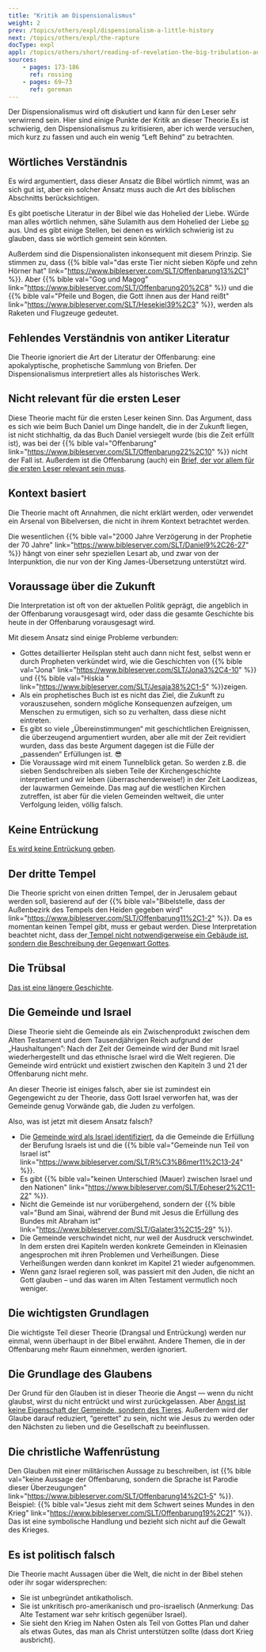 ```yaml
---
title: "Kritik am Dispensionalismus"
weight: 2
prev: /topics/others/expl/dispensionalism-a-little-history
next: /topics/others/expl/the-rapture
docType: expl
appl: /topics/others/short/reading-of-revelation-the-big-tribulation-and-the-rapture
sources: 
    - pages: 173-186
      ref: rossing
    - pages: 69–73
      ref: goreman
---
```


Der Dispensionalismus wird oft diskutiert und kann für den Leser sehr verwirrend sein. Hier sind einige Punkte der Kritik an dieser Theorie.Es ist schwierig, den Dispensionalismus zu kritisieren, aber ich werde versuchen, mich kurz zu fassen und auch ein wenig “Left Behind” zu betrachten.

## Wörtliches Verständnis

<a name="7102"></a>
Es wird argumentiert, dass dieser Ansatz die Bibel wörtlich nimmt, was an sich gut ist, aber ein solcher Ansatz muss auch die Art des biblischen Abschnitts berücksichtigen.

Es gibt poetische Literatur in der Bibel wie das Hohelied der Liebe. Würde man alles wörtlich nehmen, sähe Sulamith aus dem Hohelied der Liebe [so](https://www.pinterest.com/pin/414894184412811101/) aus. Und es gibt einige Stellen, bei denen es wirklich schwierig ist zu glauben, dass sie wörtlich gemeint sein könnten.

Außerdem sind die Dispensionalisten inkonsequent mit diesem Prinzip. Sie stimmen zu, dass {{% bible val="das erste Tier nicht sieben Köpfe und zehn Hörner hat" link="https://www.bibleserver.com/SLT/Offenbarung13%2C1" %}}. Aber {{% bible val="Gog und Magog" link="https://www.bibleserver.com/SLT/Offenbarung20%2C8" %}} und die {{% bible val="Pfeile und Bogen, die Gott ihnen aus der Hand reißt" link="https://www.bibleserver.com/SLT/Hesekiel39%2C3" %}}, werden als Raketen und Flugzeuge gedeutet.

## Fehlendes Verständnis von antiker Literatur

<a name="0bf6"></a>
Die Theorie ignoriert die Art der Literatur der Offenbarung: eine apokalyptische, prophetische Sammlung von Briefen. Der Dispensionalismus interpretiert alles als historisches Werk.

## Nicht relevant für die ersten Leser

<a name="1325"></a>
Diese Theorie macht für die ersten Leser keinen Sinn. Das Argument, dass es sich wie beim Buch Daniel um Dinge handelt, die in der Zukunft liegen, ist nicht stichhaltig, da das Buch Daniel versiegelt wurde (bis die Zeit erfüllt ist), was bei der {{% bible val="Offenbarung" link="https://www.bibleserver.com/SLT/Offenbarung22%2C10" %}} nicht der Fall ist. Außerdem ist die Offenbarung (auch) ein [Brief, der vor allem für die ersten Leser relevant sein muss](/background/literature/expl/the-book-of-revelation-how-to-read-it).

## Kontext basiert

<a name="423b"></a>
Die Theorie macht oft Annahmen, die nicht erklärt werden, oder verwendet ein Arsenal von Bibelversen, die nicht in ihrem Kontext betrachtet werden.

Die wesentlichen {{% bible val="2000 Jahre Verzögerung in der Prophetie der 70 Jahre" link="https://www.bibleserver.com/SLT/Daniel9%2C26-27" %}} hängt von einer sehr speziellen Lesart ab, und zwar von der Interpunktion, die nur von der King James-Übersetzung unterstützt wird.

## Voraussage über die Zukunft

<a name="9e2a"></a>
Die Interpretation ist oft von der aktuellen Politik geprägt, die angeblich in der Offenbarung vorausgesagt wird, oder dass die gesamte Geschichte bis heute in der Offenbarung vorausgesagt wird.

Mit diesem Ansatz sind einige Probleme verbunden:

- Gottes detaillierter Heilsplan steht auch dann nicht fest, selbst wenn er durch Propheten verkündet wird, wie die Geschichten von {{% bible val="Jona" link="https://www.bibleserver.com/SLT/Jona3%2C4-10" %}} und {{% bible val="Hiskia " link="https://www.bibleserver.com/SLT/Jesaja38%2C1-5" %}}zeigen.
- Als ein prophetisches Buch ist es nicht das Ziel, die Zukunft zu vorauszusehen, sondern mögliche Konsequenzen aufzeigen, um Menschen zu ermutigen, sich so zu verhalten, dass diese nicht eintreten.
- Es gibt so viele „Übereinstimmungen“ mit geschichtlichen Ereignissen, die überzeugend argumentiert wurden, aber alle mit der Zeit revidiert wurden, dass das beste Argument dagegen ist die Fülle der „passenden“ Erfüllungen ist. 😎
- Die Voraussage wird mit einem Tunnelblick getan. So werden z.B. die sieben Sendschreiben als sieben Teile der Kirchengeschichte interpretiert und wir leben (überraschenderweise!) in der Zeit Laodizeas, der lauwarmen Gemeinde. Das mag auf die westlichen Kirchen zutreffen, ist aber für die vielen Gemeinden weltweit, die unter Verfolgung leiden, völlig falsch.

## Keine Entrückung

<a name="7246"></a>
[Es wird keine Entrückung geben](/topics/others/expl/the-rapture).

## Der dritte Tempel

<a name="6193"></a>
Die Theorie spricht von einen dritten Tempel, der in Jerusalem gebaut werden soll, basierend auf der {{% bible val="Bibelstelle, dass der Außenbezirk des Tempels den Heiden gegeben wird" link="https://www.bibleserver.com/SLT/Offenbarung11%2C1-2" %}}. Da es momentan keinen Tempel gibt, muss er gebaut werden. Diese Interpretation beachtet nicht, dass der[ Tempel nicht notwendigerweise ein Gebäude ist, sondern die Beschreibung der Gegenwart Gottes](/bible/keyword/expl/the-temple-and-the-presence-of-god).

## Die Trübsal

<a name="055e"></a>
[Das ist eine längere Geschichte](/content/army/expl/the-end-time-and-the-great-tribulation).

## Die Gemeinde und Israel

<a name="049e"></a>
Diese Theorie sieht die Gemeinde als ein Zwischenprodukt zwischen dem Alten Testament und dem Tausendjährigen Reich aufgrund der „Haushaltungen”: Nach der Zeit der Gemeinde wird der Bund mit Israel wiederhergestellt und das ethnische Israel wird die Welt regieren. Die Gemeinde wird entrückt und existiert zwischen den Kapiteln 3 und 21 der Offenbarung nicht mehr.

An dieser Theorie ist einiges falsch, aber sie ist zumindest ein Gegengewicht zu der Theorie, dass Gott Israel verworfen hat, was der Gemeinde genug Vorwände gab, die Juden zu verfolgen.

Also, was ist jetzt mit diesem Ansatz falsch?

- Die [Gemeinde wird als Israel identifiziert](/background/israel/expl/the-church-is-part-of-israel), da die Gemeinde die Erfüllung der Berufung Israels ist und die {{% bible val="Gemeinde nun Teil von Israel ist" link="https://www.bibleserver.com/SLT/R%C3%B6mer11%2C13-24" %}}.
- Es gibt {{% bible val="keinen Unterschied (Mauer) zwischen Israel und den Nationen" link="https://www.bibleserver.com/SLT/Epheser2%2C11-22" %}}.
- Nicht die Gemeinde ist nur vorübergehend, sondern der {{% bible val="Bund am Sinai, während der Bund mit Jesus die Erfüllung des Bundes mit Abraham ist" link="https://www.bibleserver.com/SLT/Galater3%2C15-29" %}}.
- Die Gemeinde verschwindet nicht, nur weil der Ausdruck verschwindet. In dem ersten drei Kapiteln werden konkrete Gemeinden in Kleinasien angesprochen mit ihren Problemen und Verheißungen. Diese Verheißungen werden dann konkret im Kapitel 21 wieder aufgenommen.
- Wenn ganz Israel regieren soll, was passiert mit den Juden, die nicht an Gott glauben – und das waren im Alten Testament vermutlich noch weniger.

## Die wichtigsten Grundlagen

<a name="7e97"></a>
Die wichtigste Teil dieser Theorie (Drangsal und Entrückung) werden nur einmal, wenn überhaupt in der Bibel erwähnt. Andere Themen, die in der Offenbarung mehr Raum einnehmen, werden ignoriert.

## Die Grundlage des Glaubens

<a name="ab07"></a>
Der Grund für den Glauben ist in dieser Theorie die Angst — wenn du nicht glaubst, wirst du nicht entrückt und wirst zurückgelassen. Aber [Angst ist keine Eigenschaft der Gemeinde, sondern des Tieres](/content/beasts/expl/the-nature-of-the-beast-in-the-book-of-revelation). Außerdem wird der Glaube darauf reduziert, “gerettet” zu sein, nicht wie Jesus zu werden oder den Nächsten zu lieben und die Gesellschaft zu beeinflussen.

## Die christliche Waffenrüstung

<a name="7b85"></a>
Den Glauben mit einer militärischen Aussage zu beschreiben, ist {{% bible val="keine Aussage der Offenbarung, sondern die Sprache ist Parodie dieser Überzeugungen" link="https://www.bibleserver.com/SLT/Offenbarung14%2C1-5" %}}. Beispiel: {{% bible val="Jesus zieht mit dem Schwert seines Mundes in den Krieg" link="https://www.bibleserver.com/SLT/Offenbarung19%2C21" %}}. Das ist eine symbolische Handlung und bezieht sich nicht auf die Gewalt des Krieges.

## Es ist politisch falsch

<a name="7ee1"></a>
Die Theorie macht Aussagen über die Welt, die nicht in der Bibel stehen oder ihr sogar widersprechen:

- Sie ist unbegründet antikatholisch.
- Sie ist unkritisch pro-amerikanisch und pro-israelisch (Anmerkung: Das Alte Testament war sehr kritisch gegenüber Israel).
- Sie sieht den Krieg im Nahen Osten als Teil von Gottes Plan und daher als etwas Gutes, das man als Christ unterstützen sollte (dass dort Krieg ausbricht).
